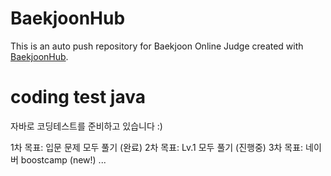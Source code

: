 # BaekjoonHub
This is an auto push repository for Baekjoon Online Judge created with [BaekjoonHub](https://github.com/BaekjoonHub/BaekjoonHub).

# coding test java
자바로 코딩테스트를 준비하고 있습니다 :)

1차 목표: 입문 문제 모두 풀기 (완료)
2차 목표: Lv.1 모두 풀기 (진행중)
3차 목표: 네이버 boostcamp (new!)
...